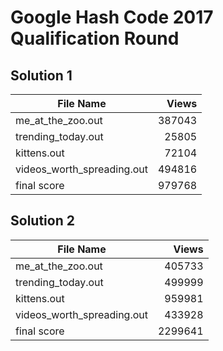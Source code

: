 # Google Hash Code 2017 Qualification Round

## Solution 1

| File Name                        | Views   |
|----------------------------------|--------:|
| me_at_the_zoo.out               | 387043  |
| trending_today.out              | 25805   |
| kittens.out                     | 72104   |
| videos_worth_spreading.out      | 494816  |
| final score                     | 979768  |


## Solution 2


| File Name                        | Views   |
|----------------------------------|--------:|
| me_at_the_zoo.out               | 405733  |
| trending_today.out              | 499999  |
| kittens.out                     | 959981  |
| videos_worth_spreading.out      | 433928  |
| final score                     | 2299641 |


